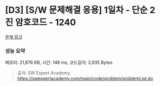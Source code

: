# [D3] [S/W 문제해결 응용] 1일차 - 단순 2진 암호코드 - 1240 

[문제 링크](https://swexpertacademy.com/main/code/problem/problemDetail.do?contestProbId=AV15FZuqAL4CFAYD) 

### 성능 요약

메모리: 21,876 KB, 시간: 148 ms, 코드길이: 3,935 Bytes



> 출처: SW Expert Academy, https://swexpertacademy.com/main/code/problem/problemList.do